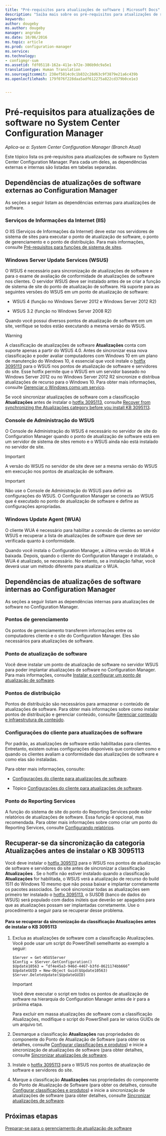 ```yaml
---
title: "Pré-requisitos para atualizações de software | Microsoft Docs"
description: "Saiba mais sobre os pré-requisitos para atualizações de software no System Center Configuration Manager."
keywords: 
author: dougeby
ms.author: dougeby
manager: angrobe
ms.date: 10/06/2016
ms.topic: article
ms.prod: configuration-manager
ms.service: 
ms.technology:
- configmgr-sum
ms.assetid: fdf05118-162a-411e-b72e-386b9dc9a5e1
translationtype: Human Translation
ms.sourcegitcommit: 238ef5814c0c1b832c28d63c9f3879e21a6c439b
ms.openlocfilehash: 179f076f228daa5adf612275a822cd379b0ce1e3


---
```


# <a name="prerequisites-for-software-updates-in-system-center-configuration-manager"></a>Pré-requisitos para atualizações de software no System Center Configuration Manager

*Aplica-se a: System Center Configuration Manager (Branch Atual)*

Este tópico lista os pré-requisitos para atualizações de software no System Center Configuration Manager. Para cada um deles, as dependências externas e internas são listadas em tabelas separadas.  

## <a name="software-update-dependencies-external-to-configuration-manager"></a>Dependências de atualizações de software externas ao Configuration Manager  
 As seções a seguir listam as dependências externas para atualizações de software.  

### <a name="internet-information-services-iis"></a>Serviços de Informações da Internet (IIS)  
 O IIS (Serviços de Informações da Internet) deve estar nos servidores de sistema de sites para executar o ponto de atualização de software, o ponto de gerenciamento e o ponto de distribuição. Para mais informações, consulte [Pré-requisitos para funções de sistema de sites](../../core/plan-design/configs/site-and-site-system-prerequisites.md).  

### <a name="windows-server-update-services-wsus"></a>Windows Server Update Services (WSUS)  
 O WSUS é necessário para sincronização de atualizações de software e para o exame de avaliação de conformidade de atualizações de software nos clientes. O servidor WSUS deve ser instalado antes de se criar a função de sistema de site do ponto de atualização de software. Há suporte para as seguintes versões do WSUS em um ponto de atualização de software:  

-   WSUS 4 (função no Windows Server 2012 e Windows Server 2012 R2)  

-   WSUS 3.2 (função no Windows Server 2008 R2)  

 Quando você possui diversos pontos de atualização de software em um site, verifique se todos estão executando a mesma versão do WSUS.  

> [!WARNING]  
>  A classificação de atualizações de software **Atualizações** conta com suporte apenas a partir do WSUS 4.0. Antes de sincronizar essa nova classificação e poder avaliar computadores com Windows 10 em um plano de manutenção do Windows 10, é essencial que você instale o [hotfix 3095113](https://support.microsoft.com/kb/3095113) para o WSUS nos pontos de atualização de software e servidores do site. Esse hotfix permite que o WSUS em um servidor baseado no Windows Server 2012 ou no Windows Server 2012 R2 sincronize e distribua atualizações de recurso para o Windows 10. Para obter mais informações, consulte [Gerenciar o Windows como um serviço](../../osd/deploy-use/manage-windows-as-a-service.md).  
>   
>  Se você sincronizar atualizações de software com a classificação **Atualizações** antes de instalar o [hotfix 3095113](https://support.microsoft.com/kb/3095113), consulte [Recover from synchronizing the Atualizações category before you install KB 3095113](#BKMK_RecoverUpgrades).  

### <a name="wsus-administration-console"></a>Console de Administração do WSUS  
 O Console de Administração do WSUS é necessário no servidor de site do Configuration Manager quando o ponto de atualização de software está em um servidor de sistema de sites remoto e o WSUS ainda não está instalado no servidor de site.  

> [!IMPORTANT]  
>  A versão do WSUS no servidor de site deve ser a mesma versão do WSUS em execução nos pontos de atualização de software.  

> [!IMPORTANT]  
>  Não use o Console de Administração do WSUS para definir as configurações do WSUS. O Configuration Manager se conecta ao WSUS que é executado no ponto de atualização de software e define as configurações apropriadas.  

### <a name="windows-update-agent-wua"></a>Windows Update Agent (WUA)  
 O cliente WUA é necessário para habilitar a conexão de clientes ao servidor WSUS e recuperar a lista de atualizações de software que deve ser verificada quanto à conformidade.  

 Quando você instala o Configuration Manager, a última versão do WUA é baixada. Depois, quando o cliente do Configuration Manager é instalado, o WUA é atualizado, se necessário. No entanto, se a instalação falhar, você deverá usar um método diferente para atualizar o WUA.  

## <a name="software-update-dependencies-internal-to-configuration-manager"></a>Dependências de atualizações de software internas ao Configuration Manager  
 As seções a seguir listam as dependências internas para atualizações de software no Configuration Manager.  

### <a name="management-points"></a>Pontos de gerenciamento  
 Os pontos de gerenciamento transferem informações entre os computadores cliente e o site do Configuration Manager. Eles são necessários para atualizações de software.  

### <a name="software-update-point"></a>Ponto de atualização de software  
 Você deve instalar um ponto de atualização de software no servidor WSUS para poder implantar atualizações de software no Configuration Manager. Para mais informações, consulte [Instalar e configurar um ponto de atualização de software](../get-started/install-a-software-update-point.md).

### <a name="distribution-points"></a>Pontos de distribuição  
 Pontos de distribuição são necessários para armazenar o conteúdo de atualizações de software. Para obter mais informações sobre como instalar pontos de distribuição e gerenciar conteúdo, consulte [Gerenciar conteúdo e infraestrutura de conteúdo](../../core/servers/deploy/configure/manage-content-and-content-infrastructure.md).  

### <a name="client-settings-for-software-updates"></a>Configurações do cliente para atualizações de software  
 Por padrão, as atualizações de software estão habilitadas para clientes. Entretanto, existem outras configurações disponíveis que controlam como e quando os clientes avaliam a conformidade das atualizações de software e como elas são instaladas.  

 Para obter mais informações, consulte:  

-   [Configurações do cliente para atualizações de software](../get-started/manage-settings-for-software-updates.md#a-namebkmkclientsettingsa-client-settings-for-software-updates).  

-   Tópico [Configurações do cliente para atualizações de software](../../core/clients/deploy/about-client-settings.md#software-updates).  

### <a name="reporting-services-point"></a>Ponto do Reporting Services  
 A função do sistema de site do ponto do Reporting Services pode exibir relatórios de atualizações de software. Essa função é opcional, mas recomendada. Para obter mais informações sobre como criar um ponto do Reporting Services, consulte [Configurando relatórios](../../core/servers/manage/configuring-reporting.md).  

##  <a name="a-namebkmkrecoverupgradesa-recover-from-synchronizing-the-upgrades-category-before-you-install-kb-3095113"></a><a name="BKMK_RecoverUpgrades"></a> Recuperar-se da sincronização da categoria Atualizações antes de instalar o KB 3095113  
 Você deve instalar o [hotfix 3095113](https://support.microsoft.com/kb/3095113) para o WSUS nos pontos de atualização de software e servidores do site antes de sincronizar a classificação **Atualizações** . Se o hotfix não estiver instalado quando a classificação **Atualizações** for habilitada, o WSUS verá a atualização de recurso do build 1511 do Windows 10 mesmo que não possa baixar e implantar corretamente os pacotes associados. Se você sincronizar todas as atualizações sem primeiro ter instalado o [hotfix 3095113](https://support.microsoft.com/kb/3095113), o SUSDB (banco de dados do WSUS) será populado com dados inúteis que deverão ser apagados para que as atualizações possam ser implantadas corretamente.  Use o procedimento a seguir para se recuperar desse problema.  

#### <a name="to-recover-from-synchronizing-the-upgrades-classification-before-you-install-kb-3095113"></a>Para se recuperar da sincronização da classificação Atualizações antes de instalar o KB 3095113  

1.  Exclua as atualizações de software com a classificação Atualizações. Você pode usar um script do PowerShell semelhante ao exemplo a seguir:  

    ```  
    $Server = Get-WSUSServer  
    $Config = $Server.GetConfiguration()  
    $Update10563 = “df4e45a3-946d-4467-b3fd-8621174bb666”  
    $UpdateGUID = New-Object Guid($Update10563)  
    $Server.DeleteUpdate($UpdateGUID)  
    ```  

    > [!IMPORTANT]  
    >  Você deve executar o script em todos os pontos de atualização de software na hierarquia do Configuration Manager antes de ir para a próxima etapa.  

     Para excluir em massa atualizações de software com a classificação Atualizações, modifique o script do PowerShell para ler vários GUIDs de um arquivo txt.  

2.  Desmarque a classificação **Atualizações** nas propriedades do componente do Ponto de Atualização de Software (para obter os detalhes, consulte [Configurar classificações e produtos](../get-started/configure-classifications-and-products.md)) e inicie a sincronização de atualizações de software (para obter detalhes, consulte [Sincronizar atualizações de software](../get-started/synchronize-software-updates.md).  

3.  Instale o [hotfix 3095113](https://support.microsoft.com/kb/3095113) para o WSUS nos pontos de atualização de software e servidores do site.  

4.  Marque a classificação **Atualizações** nas propriedades do componente do Ponto de Atualização de Software (para obter os detalhes, consulte [Configurar classificações e produtos](../get-started/configure-classifications-and-products.md)) e inicie a sincronização de atualizações de software (para obter detalhes, consulte [Sincronizar atualizações de software](../get-started/synchronize-software-updates.md).  

## <a name="next-steps"></a>Próximas etapas
[Preparar-se para o gerenciamento de atualização de software](../get-started/prepare-for-software-updates-management.md)



<!--HONumber=Dec16_HO3-->


